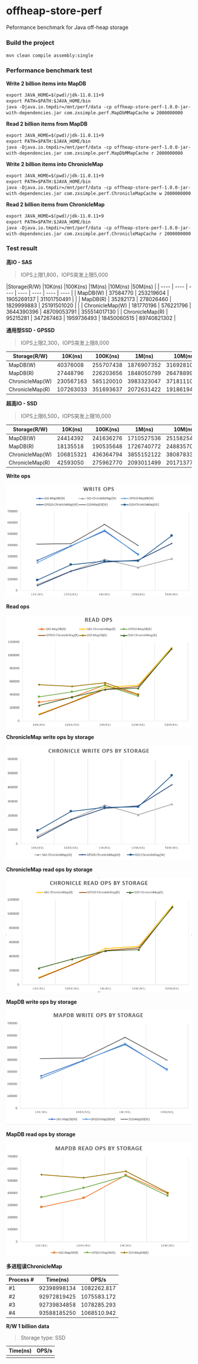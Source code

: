 # offheap-store-perf
Peformance benchmark for Java off-heap storage

### Build the project
```shell
mvn clean compile assembly:single
```

### Performance benchmark test
**Write 2 billion items into MapDB**

```shell
export JAVA_HOME=$(pwd)/jdk-11.0.11+9
export PATH=$PATH:$JAVA_HOME/bin
java -Djava.io.tmpdir=/mnt/perf/data -cp offheap-store-perf-1.0.0-jar-with-dependencies.jar com.zxsimple.perf.MapDbMMapCache w 2000000000
```

**Read 2 billion items from MapDB**
```shell
export JAVA_HOME=$(pwd)/jdk-11.0.11+9
export PATH=$PATH:$JAVA_HOME/bin
java -Djava.io.tmpdir=/mnt/perf/data -cp offheap-store-perf-1.0.0-jar-with-dependencies.jar com.zxsimple.perf.MapDbMMapCache r 2000000000
```

**Write 2 billion items into ChronicleMap**
```shell
export JAVA_HOME=$(pwd)/jdk-11.0.11+9
export PATH=$PATH:$JAVA_HOME/bin
java -Djava.io.tmpdir=/mnt/perf/data -cp offheap-store-perf-1.0.0-jar-with-dependencies.jar com.zxsimple.perf.ChronicleMapCache w 2000000000
```

**Read 2 billion items from ChronicleMap**
```shell
export JAVA_HOME=$(pwd)/jdk-11.0.11+9
export PATH=$PATH:$JAVA_HOME/bin
java -Djava.io.tmpdir=/mnt/perf/data -cp offheap-store-perf-1.0.0-jar-with-dependencies.jar com.zxsimple.perf.ChronicleMapCache r 2000000000
```

### Test result

**高IO - SAS**

> IOPS上限1,800，IOPS突发上限5,000

|Storage(R/W)     |10K(ns)      |100K(ns)      |1M(ns) |10M(ns) |50M(ns) |
| ---- | ---- | ---- | ---- | ---- | ---- | ---- |
| MapDB(W) | 37584770 | 253219604 | 1905269137 | 31101750491 |  |
| MapDB(R) | 35282173 | 278026460 | 1829999883 | 25191501020 |  |
| ChronicleMap(W) | 181770196 | 576221796 | 3644390396 | 48709053791 | 355514017130 |
| ChronicleMap(R) | 95215281 | 347267463 | 1959736493 | 18450060515 | 89740821302 |

**通用型SSD - GPSSD**

> IOPS上限2,300，IOPS突发上限8,000

| Storage(R/W)    | 10K(ns)   | 100K(ns)  | 1M(ns)     | 10M(ns)     | 50M(ns)      | 
| --------------- | --------- | --------- | ---------- | ----------- | ------------ | 
| MapDB(W)        | 40376008  | 255707438 | 1876907352 | 31692810149 |              |
| MapDB(R)        | 27448796  | 226203656 | 1848050799 | 26478899168 |              | 
| ChronicleMap(W) | 230567163 | 585120010 | 3983323047 | 37181110409 | 239614024885 |
| ChronicleMap(R) | 107263033 | 351693637 | 2072631422 | 19186194044 | 91854562988  |

**超高IO - SSD**

> IOPS上限6,500，IOPS突发上限16,000

| Storage(R/W)    | 10K(ns)   | 100K(ns)  | 1M(ns)     | 10M(ns)     | 50M(ns)      | 1B(ns) |
| --------------- | --------- | --------- | ---------- | ----------- | ------------ | -------- |
| MapDB(W)        | 24414392  | 241636276 | 1710527536 | 25158254950 |              |          |
| MapDB(R)        | 18135518  | 190535648 | 1726740772 | 24883570860 |              |          |
| ChronicleMap(W) | 106815321 | 436364794 | 3855152122 | 38087833316 | 206487973496 |          |
| ChronicleMap(R) | 42593050  | 275962770 | 2093011499 | 20171377215 | 91046667947  |          |

**Write ops**

<img src=".\images\write-ops.png" alt="write-ops" style="zoom:67%;" />

**Read ops**

<img src=".\images\read-ops.png" alt="read-ops" style="zoom:67%;" />

**ChronicleMap write ops by storage**

<img src=".\images\chroniclemap-write-ops-by-storage.png" alt="chroniclemap-write-ops-by-storage" style="zoom:67%;" />

**ChronicleMap read ops by storage**

<img src=".\images\chroniclemap-read-ops-by-storage.png" alt="chroniclemap-read-ops-by-storage" style="zoom:67%;" />

**MapDB write ops by storage**

<img src=".\images\mapdb-write-ops-by-storage.png" alt="mapdb-write-ops-by-storage" style="zoom: 67%;" />

**MapDB read ops by storage**

<img src=".\images\mapdb-read-ops-by-storage.png" alt="read-ops" style="zoom:67%;" />

**多进程读ChronicleMap**

| Process # | Time(ns)    | OPS/s       |
| --------- | ----------- | ----------- |
| #1        | 92398998134 | 1082262.817 |
| #2        | 92972819425 | 1075583.172 |
| #3        | 92739834858 | 1078285.293 |
| #4        | 93588185250 | 1068510.942 |

**R/W 1 billion data**

> Storage type: SSD

| Time(ns) | OPS/s |
| -------- | ----- |
|          |       |
